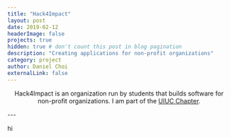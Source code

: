 ```yaml
---
title: "Hack4Impact"
layout: post
date: 2019-02-12
headerImage: false
projects: true
hidden: true # don't count this post in blog pagination
description: "Creating applications for non-profit organizations"
category: project
author: Daniel Choi
externalLink: false
---
```


<p style="text-align: center;">
    Hack4Impact is an organization run by students that builds software for non-profit organizations. I am part of the 
    <a href = "https://uiuc.hack4impact.org" target = "_blank">UIUC Chapter</a>.
</p>
---

hi